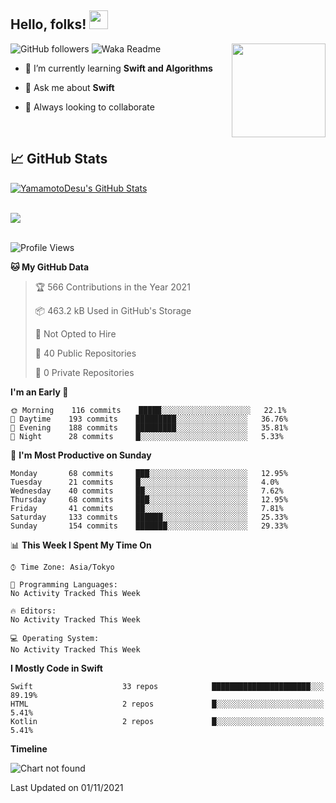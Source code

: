 ## Hello, folks! <img src="https://raw.githubusercontent.com/MartinHeinz/MartinHeinz/master/wave.gif" width="30px"> 
<p>
<img align="right" src="https://media.giphy.com/media/26ufdb3cYKwbRtYVW/giphy.gif" style="max-width:100%;" height="150px">
 
![GitHub followers](https://img.shields.io/github/followers/YamamotoDesu?label=Follow&style=social)
![Waka Readme](https://github.com/YamamotoDesu/YamamotoDesu/workflows/Waka%20Readme/badge.svg)
 
- 🌱 I’m currently learning **Swift and Algorithms**  
 
- 💬 Ask me about **Swift**  
 
- 👯 Always looking to collaborate
</p>
<br>

## &#x1f4c8; GitHub Stats
<a href="https://github.com/YamamotoDesu/YamamotoDesu">
  <img align="center" src="https://github-readme-stats.vercel.app/api?username=YamamotoDesu&show_icons=true&line_height=27&count_private=true&title_color=ffffff&text_color=c9cacc&icon_color=2bbc8a&bg_color=1d1f21&hide=contribs,prs&show_icons=true" alt="YamamotoDesu's GitHub Stats" /><br><br>
</a>

![](https://github-profile-summary-cards.vercel.app/api/cards/profile-details?username=YamamotoDesu&theme=vue)
<br><br>

<!--START_SECTION:waka-->
![Profile Views](http://img.shields.io/badge/Profile%20Views-1-blue)

**🐱 My GitHub Data** 

> 🏆 566 Contributions in the Year 2021
 > 
> 📦 463.2 kB Used in GitHub's Storage 
 > 
> 🚫 Not Opted to Hire
 > 
> 📜 40 Public Repositories 
 > 
> 🔑 0 Private Repositories  
 > 
**I'm an Early 🐤** 

```text
🌞 Morning    116 commits    █████░░░░░░░░░░░░░░░░░░░░   22.1% 
🌆 Daytime    193 commits    █████████░░░░░░░░░░░░░░░░   36.76% 
🌃 Evening    188 commits    █████████░░░░░░░░░░░░░░░░   35.81% 
🌙 Night      28 commits     █░░░░░░░░░░░░░░░░░░░░░░░░   5.33%

```
📅 **I'm Most Productive on Sunday** 

```text
Monday       68 commits     ███░░░░░░░░░░░░░░░░░░░░░░   12.95% 
Tuesday      21 commits     █░░░░░░░░░░░░░░░░░░░░░░░░   4.0% 
Wednesday    40 commits     ██░░░░░░░░░░░░░░░░░░░░░░░   7.62% 
Thursday     68 commits     ███░░░░░░░░░░░░░░░░░░░░░░   12.95% 
Friday       41 commits     ██░░░░░░░░░░░░░░░░░░░░░░░   7.81% 
Saturday     133 commits    ██████░░░░░░░░░░░░░░░░░░░   25.33% 
Sunday       154 commits    ███████░░░░░░░░░░░░░░░░░░   29.33%

```


📊 **This Week I Spent My Time On** 

```text
⌚︎ Time Zone: Asia/Tokyo

💬 Programming Languages: 
No Activity Tracked This Week

🔥 Editors: 
No Activity Tracked This Week

💻 Operating System: 
No Activity Tracked This Week

```

**I Mostly Code in Swift** 

```text
Swift                    33 repos            ██████████████████████░░░   89.19% 
HTML                     2 repos             █░░░░░░░░░░░░░░░░░░░░░░░░   5.41% 
Kotlin                   2 repos             █░░░░░░░░░░░░░░░░░░░░░░░░   5.41%

```


**Timeline**

![Chart not found](https://raw.githubusercontent.com/YamamotoDesu/YamamotoDesu/main/charts/bar_graph.png) 


 Last Updated on 01/11/2021
<!--END_SECTION:waka-->
